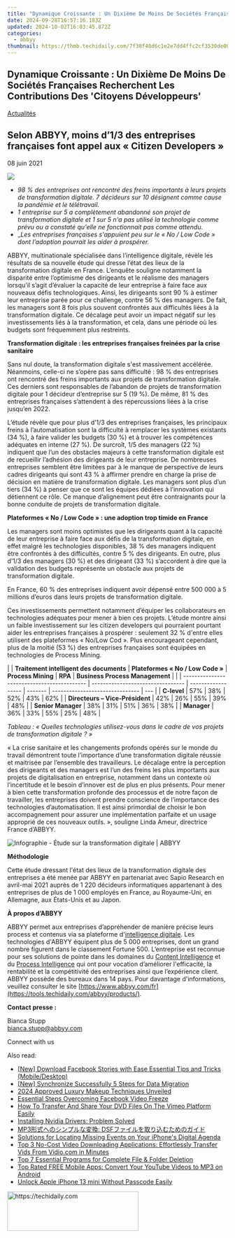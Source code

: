 ```yaml
---
title: "Dynamique Croissante : Un Dixième De Moins De Sociétés Françaises Recherchent Les Contributions Des 'Citoyens Développeurs'"
date: 2024-09-28T16:57:16.183Z
updated: 2024-10-02T16:03:45.872Z
categories:
  - abbyy
thumbnail: https://thmb.techidaily.com/7f38f48d6c1e2e7dd4ffc2cf3530de002749e2e66d038be493fc55f20cd91a70.jpg
---
```


## Dynamique Croissante : Un Dixième De Moins De Sociétés Françaises Recherchent Les Contributions Des 'Citoyens Développeurs'

[Actualités](https://tools.techidaily.com/abbyy/products/)

## Selon ABBYY, moins d’1/3 des entreprises françaises font appel aux « Citizen Developers »

08 juin 2021

![](https://content.abbyy.com/-/media/project/abbyy/abbyy/branchtemplates/shutterstock_1272462163_1296-x-729.jpg?h=729&iar=0&w=1296)

* _98 % des entreprises ont rencontré des freins importants à leurs projets de transformation digitale. 7 décideurs sur 10 désignent comme cause la pandémie et le télétravail._
* _1 entreprise sur 5 a complètement abandonné son projet de transformation digitale et 1 sur 5 n'a pas utilisé la technologie comme prévu ou a constaté qu'elle ne fonctionnait pas comme attendu._
* __Les entreprises françaises s'appuient peu sur le « No / Low Code » dont l’adoption pourrait les aider à prospérer._

ABBYY, multinationale spécialisée dans l’intelligence digitale, révèle les résultats de sa nouvelle étude qui dresse l’état des lieux de la transformation digitale en France. L’enquête souligne notamment la disparité entre l’optimisme des dirigeants et le réalisme des managers lorsqu’il s’agit d’évaluer la capacité de leur entreprise à faire face aux nouveaux défis technologiques. Ainsi, les dirigeants sont 90 % à estimer leur entreprise parée pour ce challenge, contre 56 % des managers. De fait, les managers sont 8 fois plus souvent confrontés aux difficultés liées à la transformation digitale. Ce décalage peut avoir un impact négatif sur les investissements liés à la transformation, et cela, dans une période où les budgets sont fréquemment plus restreints.

**Transformation digitale : les entreprises françaises freinées par la crise sanitaire**

Sans nul doute, la transformation digitale s'est massivement accélérée. Néanmoins, celle-ci ne s’opère pas sans difficulté : 98 % des entreprises ont rencontré des freins importants aux projets de transformation digitale. Ces derniers sont responsables de l’abandon de projets de transformation digitale pour 1 décideur d’entreprise sur 5 (19 %). De même, 81 % des entreprises françaises s’attendent à des répercussions liées à la crise jusqu’en 2022.

L’étude révèle que pour plus d’1/3 des entreprises françaises, les principaux freins à l’automatisation sont la difficulté à remplacer les systèmes existants (34 %), à faire valider les budgets (30 %) et à trouver les compétences adéquates en interne (27 %). De surcroît, 1/5 des managers (22 %) indiquent que l’un des obstacles majeurs à cette transformation digitale est de recueillir l’adhésion des dirigeants de leur entreprise. De nombreuses entreprises semblent être limitées par à le manque de perspective de leurs cadres dirigeants qui sont 43 % à affirmer prendre en charge la prise de décision en matière de transformation digitale. Les managers sont plus d’un tiers (34 %) à penser que ce sont les équipes dédiées à l’innovation qui détiennent ce rôle. Ce manque d’alignement peut être contraignants pour la bonne conduite de projets de transformation digitale.

**Plateformes « No / Low Code » : une adoption trop timide en France**

Les managers sont moins optimistes que les dirigeants quant à la capacité de leur entreprise à faire face aux défis de la transformation digitale, en effet malgré les technologies disponibles, 38 % des managers indiquent être confrontés à des difficultés, contre 5 % des dirigeants. En outre, plus d’1/3 des managers (30 %) et des dirigeant (33 %) s’accordent à dire que la validation des budgets représente un obstacle aux projets de transformation digitale.

En France, 60 % des entreprises indiquent avoir dépensé entre 500 000 à 5 millions d’euros dans leurs projets de transformation digitale.

Ces investissements permettent notamment d’équiper les collaborateurs en technologies adéquates pour mener à bien ces projets. L’étude montre ainsi un faible investissement sur les citizen developers qui pourraient pourtant aider les entreprises françaises à prospérer : seulement 32 % d'entre elles utilisent des plateformes « No/Low Cod ». Plus encourageant cependant, plus de la moitié (53 %) des entreprises françaises sont équipées en technologies de Process Mining.

| |  **Traitement intelligent des documents** | **Plateformes « No / Low Code »** | **Process Mining** | **RPA** | **Business Process Management** |     |
| ------------------------------------------- | --------------------------------- | ------------------ | ------- | ------------------------------- | --- |
| **C-level**                                 | 57%                               | 38%                | 52%     | 43%                             | 62% |
| **Directeurs – Vice-Président**             | 42%                               | 26%                | 55%     | 39%                             | 48% |
| **Senior Manager**                          | 38%                               | 31%                | 51%     | 36%                             | 38% |
| **Manager**                                 | 36%                               | 33%                | 55%     | 25%                             | 48% |

_Tableau : « Quelles technologies utilisez-vous dans le cadre de vos projets de transformation digitale ? »_

« La crise sanitaire et les changements profonds opérés sur le monde du travail démontrent toute l’importance d’une transformation digitale réussie et maitrisée par l’ensemble des travailleurs. Le décalage entre la perception des dirigeants et des managers est l’un des freins les plus importants aux projets de digitalisation en entreprise, notamment dans un contexte où l’incertitude et le besoin d’innover est de plus en plus présents. Pour mener à bien cette transformation profonde des processus et de notre façon de travailler, les entreprises doivent prendre conscience de l’importance des technologies d’automatisation. Il est ainsi primordial de choisir le bon accompagnement pour assurer une implémentation parfaite et un usage approprié de ces nouveaux outils. », souligne Linda Ameur, directrice France d’ABBYY.

![Infographie - Étude sur la transformation digitale | ABBYY](https://static1.abbyy.com/abbyycommedia/33196/infographics-outlook-on-digital-transformation-fr.jpg)

**Méthodologie** 

Cette étude dressant l'état des lieux de la transformation digitale des entreprises a été menée par ABBYY en partenariat avec Sapio Research en avril-mai 2021 auprès de 1 220 décideurs informatiques appartenant à des entreprises de plus de 1 000 employés en France, au Royaume-Uni, en Allemagne, aux États-Unis et au Japon.

**À propos d’ABBYY**

ABBYY permet aux entreprises d’appréhender de manière précise leurs process et contenus via sa plateforme d'[intelligence digitale](https://tools.techidaily.com/abbyy/products/). Les technologies d'ABBYY équipent plus de 5 000 entreprises, dont un grand nombre figurent dans le classement Fortune 500\. L’entreprise est reconnue pour ses solutions de pointe dans les domaines du [Content Intelligence](https://tools.techidaily.com/abbyy/products/) et du [Process Intelligence](https://tools.techidaily.com/abbyy/products/) qui ont pour vocation d’améliorer l'efficacité, la rentabilité et la compétitivité des entreprises ainsi que l’expérience client. ABBYY possède des bureaux dans 14 pays. Pour davantage d'informations, veuillez consulter le site [https://www.abbyy.com/fr](https://tools.techidaily.com/abbyy/products/).

**Contact presse :**

Bianca Stupp  
[bianca.stupp@abbyy.com](https://tools.techidaily.com/abbyy/products/)  
  
Connect with us

<ins class="adsbygoogle"
     style="display:block"
     data-ad-format="autorelaxed"
     data-ad-client="ca-pub-7571918770474297"
     data-ad-slot="1223367746"></ins>

<ins class="adsbygoogle"
     style="display:block"
     data-ad-client="ca-pub-7571918770474297"
     data-ad-slot="8358498916"
     data-ad-format="auto"
     data-full-width-responsive="true"></ins>

<span class="atpl-alsoreadstyle">Also read:</span>
<div><ul>
<li><a href="https://facebook-clips.techidaily.com/new-download-facebook-stories-with-ease-essential-tips-and-tricks-mobiledesktop/"><u>[New] Download Facebook Stories with Ease Essential Tips and Tricks (Mobile/Desktop)</u></a></li>
<li><a href="https://some-skills.techidaily.com/new-synchronize-successfully-5-steps-for-data-migration/"><u>[New] Synchronize Successfully 5 Steps for Data Migration</u></a></li>
<li><a href="https://extra-skills.techidaily.com/2024-approved-luxury-makeup-techniques-unveiled/"><u>2024 Approved Luxury Makeup Techniques Unveiled</u></a></li>
<li><a href="https://extra-lessons.techidaily.com/essential-steps-overcoming-facebook-video-freeze/"><u>Essential Steps Overcoming Facebook Video Freeze</u></a></li>
<li><a href="https://solve-info.techidaily.com/how-to-transfer-and-share-your-dvd-files-on-the-vimeo-platform-easily/"><u>How To Transfer And Share Your DVD Files On The Vimeo Platform Easily</u></a></li>
<li><a href="https://driver-error.techidaily.com/installing-nvidia-drivers-problem-solved/"><u>Installing Nvidia Drivers: Problem Solved</u></a></li>
<li><a href="https://solve-info.techidaily.com/mp3-dsf/"><u>MP3形式へのシンプルな変換: DSFファイルを取り込むためのガイド</u></a></li>
<li><a href="https://fox-that.techidaily.com/solutions-for-locating-missing-events-on-your-iphones-digital-agenda/"><u>Solutions for Locating Missing Events on Your iPhone's Digital Agenda</u></a></li>
<li><a href="https://solve-info.techidaily.com/top-3-no-cost-video-downloading-applications-effortlessly-transfer-vids-from-vidiocom-in-minutes/"><u>Top 3 No-Cost Video Downloading Applications: Effortlessly Transfer Vids From Vidio.com in Minutes</u></a></li>
<li><a href="https://data-safeguard.techidaily.com/top-7-essential-programs-for-complete-file-and-folder-deletion/"><u>Top 7 Essential Programs for Complete File & Folder Deletion</u></a></li>
<li><a href="https://solve-info.techidaily.com/top-rated-free-mobile-apps-convert-your-youtube-videos-to-mp3-on-android/"><u>Top Rated FREE Mobile Apps: Convert Your YouTube Videos to MP3 on Android</u></a></li>
<li><a href="https://ios-unlock.techidaily.com/unlock-apple-iphone-13-mini-without-passcode-easily-by-drfone-ios/"><u>Unlock Apple iPhone 13 mini Without Passcode Easily</u></a></li>
</ul></div>

<!-- affiliate ads begin -->
<a href="https://aligracehair.sjv.io/c/5597632/2016165/19272" target="_top" id="2016165">
  <img src="//a.impactradius-go.com/display-ad/19272-2016165" border="0" alt="https://techidaily.com" width="300" height="90"/>
</a>
<img height="0" width="0" src="https://aligracehair.sjv.io/i/5597632/2016165/19272" style="position:absolute;visibility:hidden;" border="0" />
<!-- affiliate ads end -->

